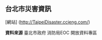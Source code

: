 **台北市災害資訊**
-----------------
[網站] (http://TaipeiDisaster.ccjeng.com/) 

**資料來源**
臺北市政府 消防局EOC 開放資料專區


